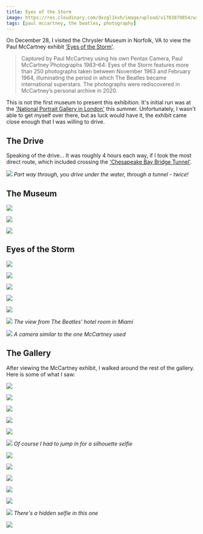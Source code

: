 ```yaml
---
title: Eyes of the Storm
image: https://res.cloudinary.com/dxzgl1kxh/image/upload/v1703879854/wszzprtlkixlfjjjmsyp.jpg
tags: [paul mccartney, the beatles, photography]
---
```


On December 28, I visited the Chrysler Museum in Norfolk, VA to view the Paul McCartney exhibit ['Eyes of the Storm'](https://chrysler.org/exhibition/paul-mccartney-photographs/).

> Captured by Paul McCartney using his own Pentax Camera, Paul McCartney Photographs 1963–64: Eyes of the Storm features more than 250 photographs taken between November 1963 and February 1964, illuminating the period in which The Beatles became international superstars. The photographs were rediscovered in McCartney’s personal archive in 2020.

This is not the first museum to present this exhibition. It's initial run was at the ['National Portrait Gallery in London'](https://www.npg.org.uk/whatson/exhibitions/2023/paul-mccartney-photographs-1963–64-eyes-of-the-storm/) this summer. Unfortunately, I wasn't able to get myself over there, but as luck would have it, the exhibit came close enough that I was willing to drive.

## The Drive

Speaking of the drive...
It was roughly 4 hours each way, if I took the most direct route, which included crossing the ['Chesapeake Bay Bridge Tunnel'](https://www.cbbt.com).

![](https://i.insider.com/59491e41e592edd96f8b4e0a?width=700)
*Part way through, you drive under the water, through a tunnel - twice!*

## The Museum

![](https://res.cloudinary.com/dxzgl1kxh/image/upload/v1703907884/wsw58lgxrlwgwwsazheb.jpg)

![](https://res.cloudinary.com/dxzgl1kxh/image/upload/v1703907964/bghtfftuu7tk4feepion.jpg)

![](https://res.cloudinary.com/dxzgl1kxh/image/upload/v1703907932/oizhdsohdkkmqdlgy7fz.jpg)

## Eyes of the Storm

![](https://res.cloudinary.com/dxzgl1kxh/image/upload/v1703907273/dx0bi9s2khpdmvbnduew.jpg)

![](https://res.cloudinary.com/dxzgl1kxh/image/upload/v1703907371/zdnlib65u4hc8kobbe1k.jpg)

![](https://res.cloudinary.com/dxzgl1kxh/image/upload/v1703907498/tyxwgawlhztmu7ncycoh.jpg)

![](https://res.cloudinary.com/dxzgl1kxh/image/upload/v1703907539/azkn1bu5qz5u6i1j4svx.jpg)

![](https://res.cloudinary.com/dxzgl1kxh/image/upload/v1703907575/rr9eycgnx85csbbe2g5m.jpg)

![](https://res.cloudinary.com/dxzgl1kxh/image/upload/v1703907673/qtruhcsfidepf4wwm7bc.jpg)
*The view from The Beatles' hotel room in Miami*

![](https://res.cloudinary.com/dxzgl1kxh/image/upload/v1703907635/mhy80vlysjuwdvf9zrlj.jpg)
*A camera similar to the one McCartney used*

## The Gallery

After viewing the McCartney exhibit, I walked around the rest of the gallery.
Here is some of what I saw:

![](https://res.cloudinary.com/dxzgl1kxh/image/upload/v1703879175/t20cuteamo4hbsl70jol.jpg)

![](https://res.cloudinary.com/dxzgl1kxh/image/upload/v1703906808/gtws3oakehhh4birnzbg.jpg)

![](https://res.cloudinary.com/dxzgl1kxh/image/upload/v1703906968/jwpoazzu7flr3trdc1d1.jpg)

![](https://res.cloudinary.com/dxzgl1kxh/image/upload/v1703907052/gzuka86xbqnzht7zhora.jpg)

![](https://res.cloudinary.com/dxzgl1kxh/image/upload/v1703907100/ouzhdnbw8qzsgebfnzdw.jpg)

![](https://res.cloudinary.com/dxzgl1kxh/image/upload/v1703908493/wtrxsfu6zwfn5bgzbh08.jpg)
*Of course I had to jump in for a silhouette selfie*

![](https://res.cloudinary.com/dxzgl1kxh/image/upload/v1703907142/vbzqpzmgxmbwcs9vk2qn.jpg)

![](https://res.cloudinary.com/dxzgl1kxh/image/upload/v1703907180/irjcajxkqmilrjd8xa5d.jpg)

![](https://res.cloudinary.com/dxzgl1kxh/image/upload/v1703907427/xc0enhbyv124dtarovye.jpg)

![](https://res.cloudinary.com/dxzgl1kxh/image/upload/v1703907708/ebvwpspss0ktx1kwcppa.jpg)

![](https://res.cloudinary.com/dxzgl1kxh/image/upload/v1703908005/dykd8cskq0ekjibrrwa1.jpg)

![](https://res.cloudinary.com/dxzgl1kxh/image/upload/v1703907739/wxras8amhz7npapszixr.jpg)
*There's a hidden selfie in this one*

![](https://res.cloudinary.com/dxzgl1kxh/image/upload/v1703907769/isrg8todfptkjbjn6t80.jpg)






